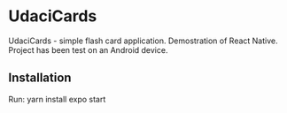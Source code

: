 # UdaciCards

UdaciCards - simple flash card application. Demostration of React Native.
Project has been test on an Android device.

## Installation

Run:
    yarn install
    expo start
